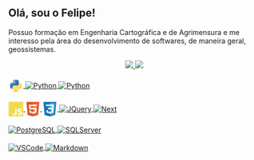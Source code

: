 ## Olá, sou o Felipe!

Possuo formação em Engenharia Cartográfica e de Agrimensura e me interesso pela área do desenvolvimento de softwares, de maneira geral, geossistemas.

<div align="center">
  <a href="https://github.com/FelipeMFernandes">
  <img width="500em" src="https://github-readme-stats.vercel.app/api?username=felipemfernandes&show_icons=true&theme=onedark&include_all_commits=true&count_private=true"/>
  <img width="500em" src="https://github-readme-stats.vercel.app/api/top-langs/?username=felipemfernandes&layout=compact&langs_count=7&theme=onedark"/>
</div>
<br>
<div style="display: inline_block;">
  <div>
    <img align="center" alt="Python" height="30" src="https://raw.githubusercontent.com/devicons/devicon/master/icons/python/python-original.svg">
    <img align="center" alt="Python" height="30" src="https://upload.wikimedia.org/wikipedia/commons/thumb/d/df/ArcGIS_logo.png/480px-ArcGIS_logo.png">
    <img align="center" alt="Python" height="30" src="https://leafletjs.com/SlavaUkraini/docs/images/logo.png">
  </div><br>
  <div>
    <img align="center" alt="Js" height="30" src="https://raw.githubusercontent.com/devicons/devicon/master/icons/javascript/javascript-plain.svg">
    <img align="center" alt="HTML" height="30" src="https://raw.githubusercontent.com/devicons/devicon/master/icons/html5/html5-original.svg">
    <img align="center" alt="CSS" height="30" src="https://raw.githubusercontent.com/devicons/devicon/master/icons/css3/css3-original.svg">
    <img align="center" alt="JQuery" height="30" src="https://cdn.jsdelivr.net/gh/devicons/devicon/icons/jquery/jquery-original-wordmark.svg" />
    <img align="center" alt="Next" height="30" src="https://cdn.jsdelivr.net/gh/devicons/devicon/icons/nextjs/nextjs-original.svg">
  </div><br>
  <div>
    <img align="center" alt="PostgreSQL" height="30" src="https://cdn.jsdelivr.net/gh/devicons/devicon/icons/postgresql/postgresql-original-wordmark.svg" />
    <img align="center" alt="SQLServer" height="30" src="https://cdn.jsdelivr.net/gh/devicons/devicon/icons/microsoftsqlserver/microsoftsqlserver-plain-wordmark.svg" />
  </div><br>
  <div>
    <img align="center" alt="VSCode" height="30" src="https://cdn.jsdelivr.net/gh/devicons/devicon/icons/vscode/vscode-original-wordmark.svg" />
    <img align="center" alt="Markdown" height="30" src="https://cdn.jsdelivr.net/gh/devicons/devicon/icons/markdown/markdown-original.svg" />
  </div>
</div>
